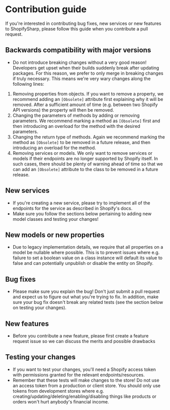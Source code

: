 # Contribution guide

If you're interested in contributing bug fixes, new services or new features to ShopifySharp, please follow this guide when you contribute a pull request. 

## Backwards compatibility with major versions

- Do not introduce breaking changes without a very good reason! Developers get upset when their builds suddenly break after updating packages. For this reason, we prefer to only merge in breaking changes if truly necessary. This means we're very wary changes along the following lines:

1. Removing properties from objects. If you want to remove a property, we recommend adding an `[Obsolete]` attribute first explaining why it will be removed. After a sufficient amount of time (e.g. between two Shopify API versions) the property will then be removed. 
2. Changing the parameters of methods by adding or removing parameters. We recommend marking a method as `[Obsolete]` first and then introducing an overload for the method with the desired parameters. 
3. Changing the return type of methods. Again we recommend marking the method as `[Obsolete]` to be removed in a future release, and then introducing an overload for the method. 
4. Removing services or models. We only want to remove services or models if their endpoints are no longer supported by Shopify itself. In such cases, there should be plenty of warning ahead of time so that we can add an `[Obsolete]` attribute to the class to be removed in a future release.

## New services

- If you're creating a new service, please try to implement all of the endpoints for the service as described in Shopify's docs. 
- Make sure you follow the sections below pertaining to adding new model classes and testing your changes!

## New models or new properties

- Due to legacy implementation details, we require that all properties on a model be nullable where possible. This is to prevent issues where e.g. failure to set a boolean value on a class instance will default its value to false and can potentially unpublish or disable the entity on Shopify.

## Bug fixes

- Please make sure you explain the bug! Don't just submit a pull request and expect us to figure out what you're trying to fix. In addition, make sure your bug fix doesn't break any related tests (see the section below on testing your changes).

## New features

- Before you contribute a new feature, please first create a feature request issue so we can discuss the merits and possible drawbacks

## Testing your changes

- If you want to test your changes, you'll need a Shopify access token with permissions granted for the relevant endpoints/resources. 
- Remember that these tests will make changes to the store! Do not use an access token from a production or client store. You should only use tokens from development stores where e.g. creating/updating/deleting/enabling/disabling things like products or orders won't hurt anybody's financial income. 